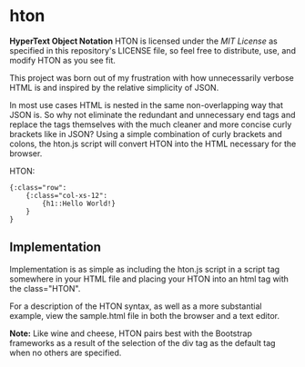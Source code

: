# hton
**HyperText Object Notation**
HTON is licensed under the _MIT License_ as specified in this repository's LICENSE file, so feel free to distribute, use, and modify HTON as you see fit.

This project was born out of my frustration with how unnecessarily verbose HTML is and inspired by the relative simplicity of JSON.

In most use cases HTML is nested in the same non-overlapping way that JSON is. 
So why not eliminate the redundant and unnecessary end tags and replace the tags themselves with the much cleaner and more concise curly brackets like in JSON?
Using a simple combination of curly brackets and colons, the hton.js script will convert HTON into the HTML necessary for the browser.

HTON:
<pre><code>{:class="row":
    {:class="col-xs-12": 
        {h1::Hello World!}
    }
}</code></pre>

## Implementation
Implementation is as simple as including the hton.js script in a script tag somewhere in your HTML file and placing your HTON into an html tag with the class="HTON".

For a description of the HTON syntax, as well as a more substantial example, view the sample.html file in both the browser and a text editor.

**Note:**
Like wine and cheese, HTON pairs best with the Bootstrap frameworks as a result of the selection of the div tag as the default tag when no others are specified.